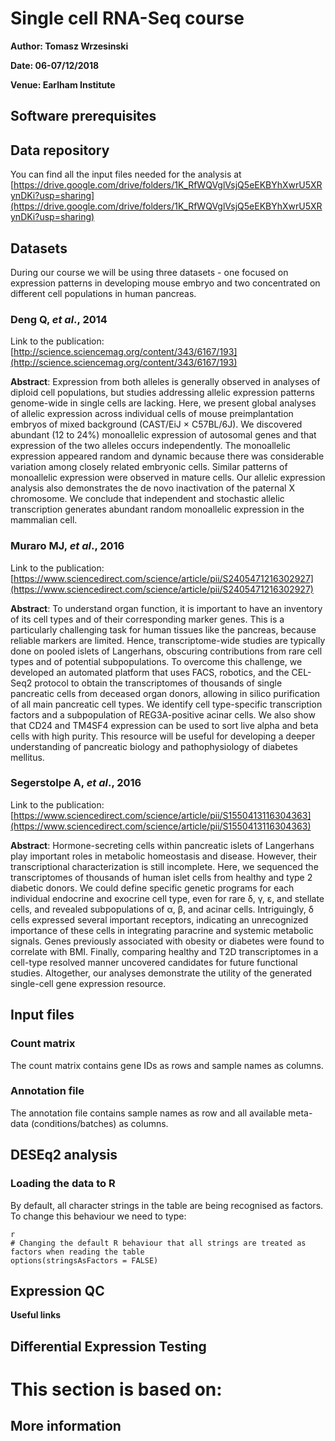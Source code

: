 # Single cell RNA-Seq course
**Author: Tomasz Wrzesinski**

**Date: 06-07/12/2018**

**Venue: Earlham Institute**

## Software prerequisites


## Data repository
You can find all the input files needed for the analysis at [https://drive.google.com/drive/folders/1K_RfWQVglVsjQ5eEKBYhXwrU5XRynDKi?usp=sharing](https://drive.google.com/drive/folders/1K_RfWQVglVsjQ5eEKBYhXwrU5XRynDKi?usp=sharing)

## Datasets
During our course we will be using three datasets - one focused on expression patterns in developing mouse embryo and two concentrated on different cell populations in human pancreas.

### Deng Q, _et al_., 2014
Link to the publication: [http://science.sciencemag.org/content/343/6167/193](http://science.sciencemag.org/content/343/6167/193)

**Abstract**:
Expression from both alleles is generally observed in analyses of diploid cell populations, but studies addressing allelic expression patterns genome-wide in single cells are lacking. Here, we present global analyses of allelic expression across individual cells of mouse preimplantation embryos of mixed background (CAST/EiJ × C57BL/6J). We discovered abundant (12 to 24%) monoallelic expression of autosomal genes and that expression of the two alleles occurs independently. The monoallelic expression appeared random and dynamic because there was considerable variation among closely related embryonic cells. Similar patterns of monoallelic expression were observed in mature cells. Our allelic expression analysis also demonstrates the de novo inactivation of the paternal X chromosome. We conclude that independent and stochastic allelic transcription generates abundant random monoallelic expression in the mammalian cell.

### Muraro MJ, _et al_., 2016
Link to the publication:
[https://www.sciencedirect.com/science/article/pii/S2405471216302927](https://www.sciencedirect.com/science/article/pii/S2405471216302927)

**Abstract**:
To understand organ function, it is important to have an inventory of its cell types and of their corresponding marker genes. This is a particularly challenging task for human tissues like the pancreas, because reliable markers are limited. Hence, transcriptome-wide studies are typically done on pooled islets of Langerhans, obscuring contributions from rare cell types and of potential subpopulations. To overcome this challenge, we developed an automated platform that uses FACS, robotics, and the CEL-Seq2 protocol to obtain the transcriptomes of thousands of single pancreatic cells from deceased organ donors, allowing in silico purification of all main pancreatic cell types. We identify cell type-specific transcription factors and a subpopulation of REG3A-positive acinar cells. We also show that CD24 and TM4SF4 expression can be used to sort live alpha and beta cells with high purity. This resource will be useful for developing a deeper understanding of pancreatic biology and pathophysiology of diabetes mellitus.

### Segerstolpe A, _et al_., 2016
Link to the publication:
[https://www.sciencedirect.com/science/article/pii/S1550413116304363](https://www.sciencedirect.com/science/article/pii/S1550413116304363)

**Abstract**:
Hormone-secreting cells within pancreatic islets of Langerhans play important roles in metabolic homeostasis and disease. However, their transcriptional characterization is still incomplete. Here, we sequenced the transcriptomes of thousands of human islet cells from healthy and type 2 diabetic donors. We could define specific genetic programs for each individual endocrine and exocrine cell type, even for rare δ, γ, ε, and stellate cells, and revealed subpopulations of α, β, and acinar cells. Intriguingly, δ cells expressed several important receptors, indicating an unrecognized importance of these cells in integrating paracrine and systemic metabolic signals. Genes previously associated with obesity or diabetes were found to correlate with BMI. Finally, comparing healthy and T2D transcriptomes in a cell-type resolved manner uncovered candidates for future functional studies. Altogether, our analyses demonstrate the utility of the generated single-cell gene expression resource.

## Input files
### Count matrix
The count matrix contains gene IDs as rows and sample names as columns.
### Annotation file
The annotation file contains sample names as row and all available meta-data (conditions/batches) as columns.

## DESEq2 analysis
### Loading the data to R
By default, all character strings in the table are being recognised as factors. To change this behaviour we need to type:
```
r
# Changing the default R behaviour that all strings are treated as factors when reading the table
options(stringsAsFactors = FALSE)
```

## Expression QC

**Useful links**




## Differential Expression Testing
# This section is based on:

## More information
